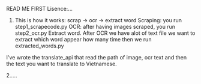 READ ME FIRST
Lisence:...

1. This is how it works: scrap -> ocr -> extract word
Scraping: you run step1_scrapecode.py
OCR: after having images scraped, you run step2_ocr.py
Extract word. After OCR we have alot of text file we want to extract which word appear how many time then we run extracted_words.py

I've wrote the translate_api that read the path of image, ocr text and then the text you want to translate to Vietnamese.

2.....
